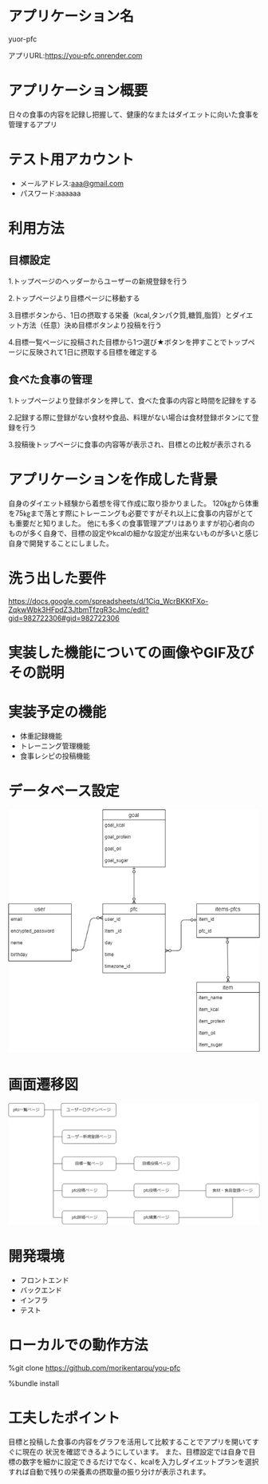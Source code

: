 # アプリケーション名

yuor-pfc

アプリURL:https://you-pfc.onrender.com

# アプリケーション概要

日々の食事の内容を記録し把握して、健康的なまたはダイエットに向いた食事を管理するアプリ

# テスト用アカウント

- メールアドレス:aaa@gmail.com
- パスワード:aaaaaa

# 利用方法

## 目標設定

1.トップページのヘッダーからユーザーの新規登録を行う

2.トップページより目標ページに移動する

3.目標ボタンから、1日の摂取する栄養（kcal,タンパク質,糖質,脂質）とダイエット方法（任意）決め目標ボタンより投稿を行う

4.目標一覧ページに投稿された目標から1つ選び★ボタンを押すことでトップページに反映されて1日に摂取する目標を確定する

## 食べた食事の管理

1.トップページより登録ボタンを押して、食べた食事の内容と時間を記録をする

2.記録する際に登録がない食材や食品、料理がない場合は食材登録ボタンにて登録を行う

3.投稿後トップページに食事の内容等が表示され、目標との比較が表示される

# アプリケーションを作成した背景

自身のダイエット経験から着想を得て作成に取り掛かりました。
120㎏から体重を75㎏まで落とす際にトレーニングも必要ですがそれ以上に食事の内容がとても重要だと知りました。
他にも多くの食事管理アプリはありますが初心者向のものが多く自身で、目標の設定やkcalの細かな設定が出来ないものが多いと感じ自身で開発することにしました。

# 洗う出した要件
https://docs.google.com/spreadsheets/d/1Ciq_WcrBKKtFXo-ZqkwWbk3HFpdZ3JtbmTfzgR3cJmc/edit?gid=982722306#gid=982722306

# 実装した機能についての画像やGIF及びその説明

# 実装予定の機能

- 体重記録機能
- トレーニング管理機能
- 食事レシピの投稿機能

# データベース設定

![alt text](your-pfc.png)

# 画面遷移図

![alt text](画面遷移図.png)

# 開発環境
- フロントエンド
- バックエンド
- インフラ
- テスト

# ローカルでの動作方法

%git clone https://github.com/morikentarou/you-pfc

%bundle install

# 工夫したポイント

目標と投稿した食事の内容をグラフを活用して比較することでアプリを開いてすぐに現在の
状況を確認できるようにしています。
また、目標設定では自身で目標の数字を細かに設定できるだけでなく、kcalを入力しダイエットプランを選択すれば自動で残りの栄養素の摂取量の振り分けが表示されます。



